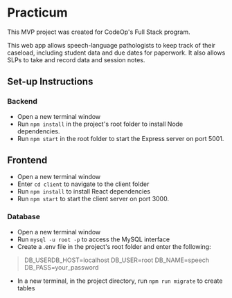# Practicum

This MVP project was created for CodeOp's Full Stack program.

This web app allows speech-language pathologists to keep track of their caseload, including student data and due dates for paperwork. It also allows SLPs to take and record data and session notes.

## Set-up Instructions

### Backend
- Open a new terminal window
- Run `npm install` in the project's root folder to install Node dependencies.
- Run `npm start` in the root folder to start the Express server on port 5001.

## Frontend
- Open a new terminal window
- Enter `cd client` to navigate to the client folder 
- Run `npm install` to install React dependencies
- Run `npm start` to start the client server on port 3000.

### Database 
- Open a new terminal window
- Run `mysql -u root -p` to access the MySQL interface
- Create a .env file in the project's root folder and enter the following:
>DB_USERDB_HOST=localhost
>DB_USER=root
>DB_NAME=speech
>DB_PASS=your_password
- In a new terminal, in the project directory, run `npm run migrate` to create tables
